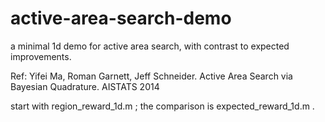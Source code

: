 # active-area-search-demo
a minimal 1d demo for active area search, with contrast to expected improvements.

Ref: Yifei Ma, Roman Garnett, Jeff Schneider. Active Area Search via Bayesian Quadrature. AISTATS 2014

start with region_reward_1d.m ; the comparison is expected_reward_1d.m .
